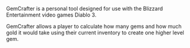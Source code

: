 GemCrafter is a personal tool designed for use with the Blizzard Entertainment video games 
Diablo 3.

GemCrafter allows a player to calculate how many gems and how much gold it would take using their current inventory to create one higher level gem. 